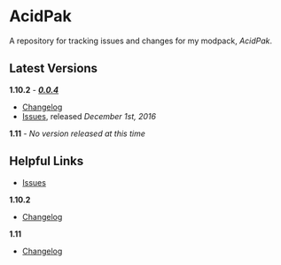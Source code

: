 # AcidPak
A repository for tracking issues and changes for my modpack, *AcidPak*.

## Latest Versions
**1.10.2** - ***[0.0.4](https://minecraft.curseforge.com/projects/acidpak/files/2353408)***
- [Changelog](https://github.com/xlxAciDxlx/AcidPak2/blob/1.10.2/CHANGELOG.md)
- [Issues](https://github.com/xlxAciDxlx/AcidPak2/issues), released *December 1st, 2016*

**1.11** - *No version released at this time*

## Helpful Links
- [Issues](https://github.com/xlxAciDxlx/AcidPak/issues)

**1.10.2**
- [Changelog](https://github.com/xlxAciDxlx/AcidPak/blob/1.10.2/CHANGELOG.md)

**1.11**
- [Changelog](https://github.com/xlxAciDxlx/AcidPak/blob/1.11/CHANGELOG.md)